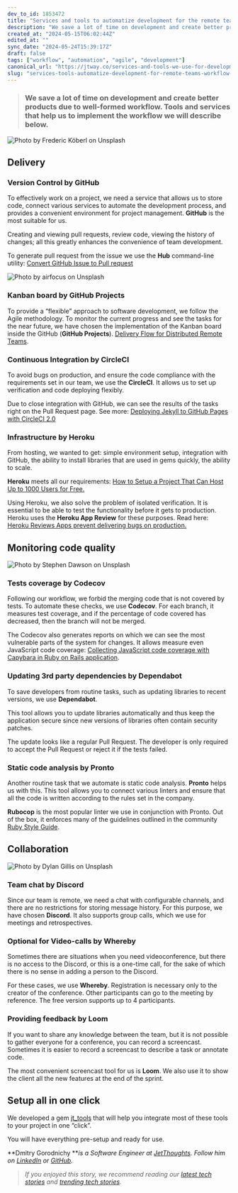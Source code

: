 ```yaml
---
dev_to_id: 1853472
title: "Services and tools to automatize development for the remote teams"
description: "We save a lot of time on development and create better products due to well-formed..."
created_at: "2024-05-15T06:02:44Z"
edited_at: ""
sync_date: "2024-05-24T15:39:17Z"
draft: false
tags: ["workflow", "automation", "agile", "development"]
canonical_url: "https://jtway.co/services-and-tools-we-use-for-development-2749af5ad08a"
slug: "services-tools-automatize-development-for-remote-teams-workflow-automation"
---
```

> ### We save a lot of time on development and create better products due to well-formed workflow. Tools and services that help us to implement the workflow we will describe below.

![Photo by [Frederic Köberl](https://unsplash.com/@internetztube?utm_source=unsplash&utm_medium=referral&utm_content=creditCopyText) on [Unsplash](https://unsplash.com/?utm_source=unsplash&utm_medium=referral&utm_content=creditCopyText)](https://cdn-images-1.medium.com/max/8192/1*XqXSUlDOQ-nD7gkX7HHoMw.jpeg)

## Delivery

### Version Control by GitHub

To effectively work on a project, we need a service that allows us to store code, connect various services to automate the development process, and provides a convenient environment for project management. **GitHub** is the most suitable for us.

Creating and viewing pull requests, review code, viewing the history of changes; all this greatly enhances the convenience of team development.

To generate pull request from the issue we use the **Hub** command-line utility: [Convert GitHub Issue to Pull request](https://jtway.co/convert-github-issue-to-pull-request-c624834835d8)

![Photo by [airfocus](https://unsplash.com/@airfocus?utm_source=unsplash&utm_medium=referral&utm_content=creditCopyText) on [Unsplash](https://unsplash.com/s/photos/kanban-board?utm_source=unsplash&utm_medium=referral&utm_content=creditCopyText)](https://cdn-images-1.medium.com/max/12000/1*iR4x1p4NSEWPDoLOHg5idg.jpeg)

### Kanban board by GitHub Projects

To provide a “flexible” approach to software development, we follow the Agile methodology. To monitor the current progress and see the tasks for the near future, we have chosen the implementation of the Kanban board inside the GitHub (**GitHub Projects**). [Delivery Flow for Distributed Remote Teams](https://jtway.co/delivery-flow-for-distributed-remote-teams-5218828b0d1a).

### Continuous Integration by CircleCI

To avoid bugs on production, and ensure the code compliance with the requirements set in our team, we use the **CircleCI**. It allows us to set up verification and code deploying flexibly.

Due to close integration with GitHub, we can see the results of the tasks right on the Pull Request page. See more: [Deploying Jekyll to GitHub Pages with CircleCI 2.0](https://jtway.co/deploying-jekyll-to-github-pages-with-circleci-2-0-3eb69324bc6e)

### Infrastructure by Heroku

From hosting, we wanted to get: simple environment setup, integration with GitHub, the ability to install libraries that are used in gems quickly, the ability to scale.

**Heroku** meets all our requirements: [How to Setup a Project That Can Host Up to 1000 Users for Free.](https://jtway.co/how-to-setup-a-project-that-can-host-up-to-1000-users-for-free-ab59ad3edaf1)

Using Heroku, we also solve the problem of isolated verification. It is essential to be able to test the functionality before it gets to production. Heroku uses the **Heroku App Review** for these purposes. Read here: [Heroku Reviews Apps prevent delivering bugs on production.](https://jtway.co/make-master-stable-again-b15c9ff3b129)

## Monitoring code quality

![Photo by [Stephen Dawson](https://unsplash.com/@srd844?utm_source=unsplash&utm_medium=referral&utm_content=creditCopyText) on [Unsplash](https://unsplash.com/s/photos/monitoring?utm_source=unsplash&utm_medium=referral&utm_content=creditCopyText)](https://cdn-images-1.medium.com/max/5894/1*5t3gwpjC4ETCjcendzS2SA.jpeg)

### Tests coverage by Codecov

Following our workflow, we forbid the merging code that is not covered by tests. To automate these checks, we use **Codecov**. For each branch, it measures test coverage, and if the percentage of code covered has decreased, then the branch will not be merged.

The Сodecov also generates reports on which we can see the most vulnerable parts of the system for changes. It allows measure even JavaScript code coverage: [Collecting JavaScript code coverage with Capybara in Ruby on Rails application](https://jtway.co/collecting-javascript-code-coverage-with-capybara-in-ruby-on-rails-application-d0cb83a86a90).

### Updating 3rd party dependencies by **Dependabot**

To save developers from routine tasks, such as updating libraries to recent versions, we use **Dependabot**.

This tool allows you to update libraries automatically and thus keep the application secure since new versions of libraries often contain security patches.

The update looks like a regular Pull Request. The developer is only required to accept the Pull Request or reject it if the tests failed.

### Static code analysis by Pronto

Another routine task that we automate is static code analysis. **Pronto** helps us with this. This tool allows you to connect various linters and ensure that all the code is written according to the rules set in the company.

**Rubocop** is the most popular linter we use in conjunction with Pronto. Out of the box, it enforces many of the guidelines outlined in the community [Ruby Style Guide](https://rubystyle.guide/).

## Collaboration

![Photo by [Dylan Gillis](https://unsplash.com/@dylandgillis?utm_source=unsplash&utm_medium=referral&utm_content=creditCopyText) on [Unsplash](https://unsplash.com/s/photos/collaboration?utm_source=unsplash&utm_medium=referral&utm_content=creditCopyText)](https://cdn-images-1.medium.com/max/10944/1*6ncgTeYmUqVbfQ2AnjHE7g.jpeg)

### Team chat by Discord

Since our team is remote, we need a chat with configurable channels, and there are no restrictions for storing message history. For this purpose, we have chosen **Discord**. It also supports group calls, which we use for meetings and retrospectives.

### Optional for Video-calls by Whereby

Sometimes there are situations when you need videoconference, but there is no access to the Discord, or this is a one-time call, for the sake of which there is no sense in adding a person to the Discord.

For these cases, we use **Whereby**. Registration is necessary only to the creator of the conference. Other participants can go to the meeting by reference. The free version supports up to 4 participants.

### Providing feedback by Loom

If you want to share any knowledge between the team, but it is not possible to gather everyone for a conference, you can record a screencast. Sometimes it is easier to record a screencast to describe a task or annotate code.

The most convenient screencast tool for us is **Loom**. We also use it to show the client all the new features at the end of the sprint.

## Setup all in one click

We developed a gem [jt_tools](https://github.com/jetthoughts/jt_tools) that will help you integrate most of these tools to your project in one “click”.

You will have everything pre-setup and ready for use.

**Dmitry Gorodnichy ***is a Software Engineer at [JetThoughts](https://www.jetthoughts.com/). Follow him on [LinkedIn](https://www.linkedin.com/in/gorodnichy/)* *or [GitHub](https://github.com/dgorodnichy).*
>  *If you enjoyed this story, we recommend reading our [latest tech stories](https://jtway.co/latest) and [trending tech stories](https://jtway.co/trending).*
